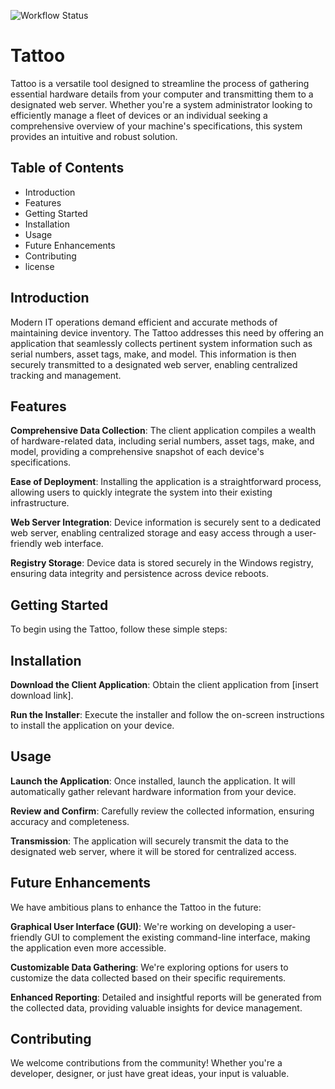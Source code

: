 ![Workflow Status](https://github.com/ofgrenudo/tattoo/actions/workflows/ci.yml/badge.svg)

# Tattoo

Tattoo is a versatile tool designed to streamline the process of gathering essential hardware details from your computer and transmitting them to a designated web server. Whether you're a system administrator looking to efficiently manage a fleet of devices or an individual seeking a comprehensive overview of your machine's specifications, this system provides an intuitive and robust solution.

## Table of Contents

- Introduction
- Features
- Getting Started
- Installation
- Usage
- Future Enhancements
- Contributing
- license

## Introduction

Modern IT operations demand efficient and accurate methods of maintaining device inventory. The Tattoo addresses this need by offering an application that seamlessly collects pertinent system information such as serial numbers, asset tags, make, and model. This information is then securely transmitted to a designated web server, enabling centralized tracking and management.

## Features

**Comprehensive Data Collection**: The client application compiles a wealth of hardware-related data, including serial numbers, asset tags, make, and model, providing a comprehensive snapshot of each device's specifications.

**Ease of Deployment**: Installing the application is a straightforward process, allowing users to quickly integrate the system into their existing infrastructure.

**Web Server Integration**: Device information is securely sent to a dedicated web server, enabling centralized storage and easy access through a user-friendly web interface.

**Registry Storage**: Device data is stored securely in the Windows registry, ensuring data integrity and persistence across device reboots.

## Getting Started

To begin using the Tattoo, follow these simple steps:

## Installation

**Download the Client Application**: Obtain the client application from [insert download link].

**Run the Installer**: Execute the installer and follow the on-screen instructions to install the application on your device.

## Usage

**Launch the Application**: Once installed, launch the application. It will automatically gather relevant hardware information from your device.

**Review and Confirm**: Carefully review the collected information, ensuring accuracy and completeness.

**Transmission**: The application will securely transmit the data to the designated web server, where it will be stored for centralized access.

## Future Enhancements

We have ambitious plans to enhance the Tattoo in the future:

**Graphical User Interface (GUI)**: We're working on developing a user-friendly GUI to complement the existing command-line interface, making the application even more accessible.

**Customizable Data Gathering**: We're exploring options for users to customize the data collected based on their specific requirements.

**Enhanced Reporting**: Detailed and insightful reports will be generated from the collected data, providing valuable insights for device management.

## Contributing

We welcome contributions from the community! Whether you're a developer, designer, or just have great ideas, your input is valuable.